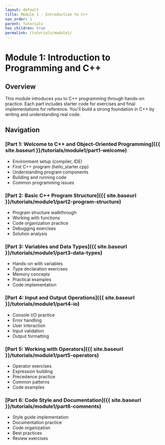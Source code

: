 ```yaml
---
layout: default
title: Module 1 - Introduction to C++
nav_order: 1
parent: Tutorials
has_children: true
permalink: /tutorials/module1/
---
```


# Module 1: Introduction to Programming and C++

## Overview
This module introduces you to C++ programming through hands-on practice. Each part includes starter code for exercises and final implementations for reference. You'll build a strong foundation in C++ by writing and understanding real code.

## Navigation

### [Part 1: Welcome to C++ and Object-Oriented Programming]({{ site.baseurl }}/tutorials/module1/part1-welcome)
- Environment setup (compiler, IDE)
- First C++ program (hello_starter.cpp)
- Understanding program components
- Building and running code
- Common programming issues

### [Part 2: Basic C++ Program Structure]({{ site.baseurl }}/tutorials/module1/part2-program-structure)
- Program structure walkthrough
- Working with functions
- Code organization practice
- Debugging exercises
- Solution analysis

### [Part 3: Variables and Data Types]({{ site.baseurl }}/tutorials/module1/part3-data-types)
- Hands-on with variables
- Type declaration exercises
- Memory concepts
- Practical examples
- Code implementation

### [Part 4: Input and Output Operations]({{ site.baseurl }}/tutorials/module1/part4-io)
- Console I/O practice
- Error handling
- User interaction
- Input validation
- Output formatting

### [Part 5: Working with Operators]({{ site.baseurl }}/tutorials/module1/part5-operators)
- Operator exercises
- Expression building
- Precedence practice
- Common patterns
- Code examples

### [Part 6: Code Style and Documentation]({{ site.baseurl }}/tutorials/module1/part6-comments)
- Style guide implementation
- Documentation practice
- Code organization
- Best practices
- Review exercises

